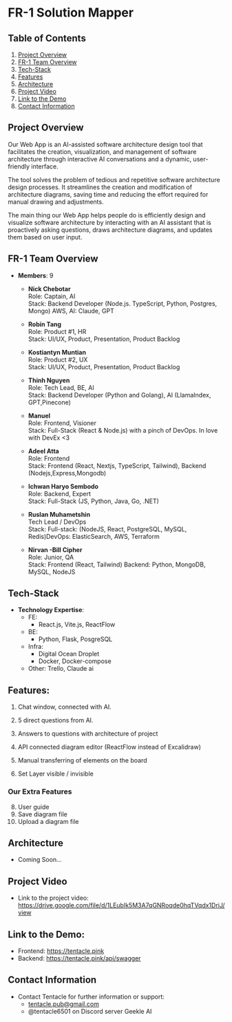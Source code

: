 # FR-1 Solution Mapper

## Table of Contents
1. [Project Overview](#project-overview)
2. [FR-1 Team Overview](#team-overview)
3. [Tech-Stack](#tech-stack)
4. [Features](#features)
5. [Architecture](#architecture)
6. [Project Video](#project-video)
7. [Link to the Demo](#link-to-the-demo)
8. [Contact Information](#contact-information)

## Project Overview

Our Web App is an AI-assisted software architecture design tool that facilitates the creation, visualization, and management of software architecture through interactive AI conversations and a dynamic, user-friendly interface.

The tool solves the problem of tedious and repetitive software architecture design processes. It streamlines the creation and modification of architecture diagrams, saving time and reducing the effort required for manual drawing and adjustments.
 
The main thing our Web App helps people do is efficiently design and visualize software architecture by interacting with an AI assistant that is proactively asking questions, draws architecture diagrams, and updates them based on user input.

## FR-1 Team Overview
- **Members**:  9

	-	**Nick Chebotar**	  
Role: Captain, AI	  
Stack: Backend Developer (Node.js. TypeScript, Python, Postgres, Mongo) AWS, AI: Claude, GPT

	-	**Robin Tang**	  
Role: Product #1, HR	  
Stack: UI/UX, Product, Presentation, Product Backlog

   -	**Kostiantyn Muntian**	  
Role: Product #2, UX	  
Stack: UI/UX, Product, Presentation, Product Backlog

	-	**Thinh Nguyen**	  
Role: Tech Lead, BE, AI	  
Stack: Backend Developer (Python and Golang), AI (LlamaIndex, GPT,Pinecone)

	-	**Manuel**	  
Role: Frontend, Visioner	  
Stack: Full-Stack (React & Node.js) with a pinch of DevOps. In love with DevEx <3

	-	**Adeel Atta**	  
Role: Frontend	  
Stack: Frontend (React, Nextjs, TypeScript, Tailwind), Backend (Nodejs,Express,Mongodb)

	-	**Ichwan Haryo Sembodo**	  
Role: Backend, Expert	  
Stack: Full-Stack (JS, Python, Java, Go, .NET)

	-	**Ruslan Muhametshin**	  
Tech Lead / DevOps	  
Stack: Full-stack: (NodeJS, React, PostgreSQL, MySQL, Redis)DevOps: ElasticSearch, AWS, Terraform

	-	**Nirvan -Bill Cipher**	  
Role: Junior, QA	  
Stack: Frontend (React, Tailwind) Backend: Python, MongoDB, MySQL, NodeJS


## Tech-Stack
- **Technology Expertise**:
  - FE:
  	- React.js, Vite.js, ReactFlow
  - BE:
	- Python, Flask, PosgreSQL   
  - Infra:    
  	- Digital Ocean Droplet  
  	- Docker, Docker-compose  
  - Other: Trello, Claude ai

## Features:
1. Chat window, connected with AI.  

2. 5 direct questions from AI.

3. Answers to questions with architecture of project

4. API connected diagram editor (ReactFlow instead of Excalidraw)

5. Manual transferring of elements on the board

6. Set Layer visible / invisible        

  ### Our Extra Features 
8. User guide  
9. Save diagram file    
10. Upload a diagram file

## Architecture
- Coming Soon...

## Project Video
- Link to the project video:   
	https://drive.google.com/file/d/1LEubIk5M3A7qGNRoqde0hqTVqdx1DriJ/view

## Link to the Demo:
  - Frontend: https://tentacle.pink
  - Backend:  https://tentacle.pink/api/swagger

## Contact Information
- Contact Tentacle for further information or support:  
  - tentacle.pub@gmail.com   
  - @tentacle6501 on Discord server Geekle AI
